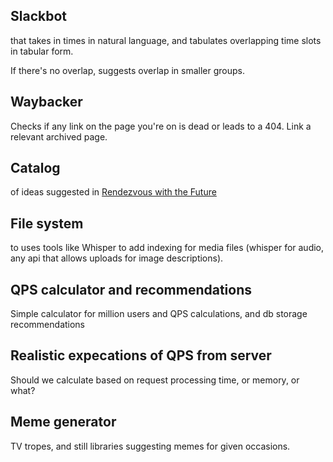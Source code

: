 ## Slackbot
that takes in times in natural language, and tabulates overlapping time slots in tabular form.

If there's no overlap, suggests overlap in smaller groups.

## Waybacker
Checks if any link on the page you're on is dead or leads to a 404. Link a relevant archived page.

## Catalog
of ideas suggested in [Rendezvous with the Future](https://en.wikipedia.org/wiki/Rendezvous_with_the_Future)

## File system
to uses tools like Whisper to add indexing for media files (whisper for audio, any api that allows uploads for image descriptions).

## QPS calculator and recommendations
Simple calculator for million users and QPS calculations, and db storage recommendations

## Realistic expecations of QPS from server
Should we calculate based on request processing time, or memory, or what?

## Meme generator
TV tropes, and still libraries suggesting memes for given occasions.

